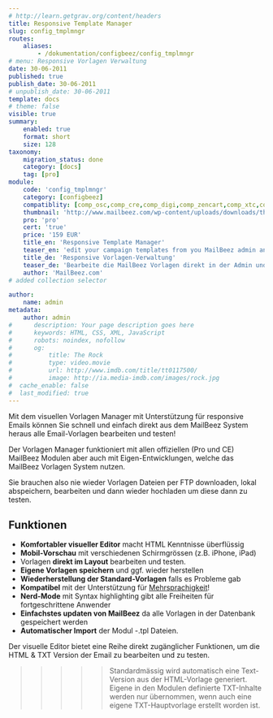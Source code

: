 ```yaml
---
# http://learn.getgrav.org/content/headers
title: Responsive Template Manager
slug: config_tmplmngr
routes:
    aliases:
        - /dokumentation/configbeez/config_tmplmngr
# menu: Responsive Vorlagen Verwaltung
date: 30-06-2011
published: true
publish_date: 30-06-2011
# unpublish_date: 30-06-2011
template: docs
# theme: false
visible: true
summary:
    enabled: true
    format: short
    size: 128
taxonomy:
    migration_status: done
    category: [docs]
    tag: [pro]
module:
    code: 'config_tmplmngr'
    category: [configbeez]
    compatiblity: [comp_osc,comp_cre,comp_digi,comp_zencart,comp_xtc,comp_xtcm2,comp_gambio]
    thumbnail: 'http://www.mailbeez.com/wp-content/uploads/downloads/thumbnails/2011/08/icon_321.png'
    pro: 'pro'
    cert: 'true'
    price: '159 EUR'
    title_en: 'Responsive Template Manager'
    teaser_en: 'edit your campaign templates from you MailBeez admin and send responsive Emails'
    title_de: 'Responsive Vorlagen-Verwaltung'
    teaser_de: 'Bearbeite die MailBeez Vorlagen direkt in der Admin und versende responsive Emails'
    author: 'MailBeez.com'
# added collection selector

author:
    name: admin
metadata:
    author: admin
#      description: Your page description goes here
#      keywords: HTML, CSS, XML, JavaScript
#      robots: noindex, nofollow
#      og:
#          title: The Rock
#          type: video.movie
#          url: http://www.imdb.com/title/tt0117500/
#          image: http://ia.media-imdb.com/images/rock.jpg
#  cache_enable: false
#  last_modified: true
---
```


Mit dem visuellen Vorlagen Manager mit Unterstützung für responsive Emails können Sie schnell und einfach direkt aus dem MailBeez System heraus alle Email-Vorlagen bearbeiten und testen!

Der Vorlagen Manager funktioniert mit allen offiziellen (Pro und CE) MailBeez Modulen aber auch mit Eigen-Entwicklungen, welche das MailBeez Vorlagen System nutzen.

Sie brauchen also nie wieder Vorlagen Dateien per FTP downloaden, lokal abspeichern, bearbeiten und dann wieder hochladen um diese dann zu testen.


## Funktionen

- **Komfortabler visueller Editor** macht HTML Kenntnisse überflüssig
- **Mobil-Vorschau** mit verschiedenen Schirmgrössen (z.B. iPhone, iPad)
- Vorlagen **direkt im Layout** bearbeiten und testen.
- **Eigene Vorlagen speichern** und ggf. wieder herstellen
- **Wiederherstellung der Standard-Vorlagen** falls es Probleme gab
- **Kompatibel** mit der Unterstützung für [Mehrsprachigkeit](/dokumentation/configbeez/config_tmplmngr_lng/ "Multilanguage Template Manager")!
- **Nerd-Mode** mit Syntax highlighting gibt alle Freiheiten für fortgeschrittene Anwender
- **Einfachstes updaten von MailBeez** da alle Vorlagen in der Datenbank gespeichert werden
- **Automatischer Import** der Modul -.tpl Dateien.

Der visuelle Editor bietet eine Reihe direkt zugänglicher Funktionen, um die HTML & TXT Version der Email zu bearbeiten und zu testen.

>>>>>Standardmässig wird automatisch eine Text-Version aus der HTML-Vorlage generiert. Eigene in den Modulen definierte TXT-Inhalte werden nur übernommen, wenn auch eine eigene TXT-Hauptvorlage erstellt worden ist.